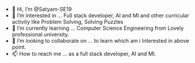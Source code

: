 - 👋 Hi, I’m @Satyam-SE19
- 👀 I’m interested in ... Full stack developer, AI and MI and other curricular activity like Problem Solving, Solving Puzzles
- 🌱 I’m currently learning ... Computer Science Engineering from Lovely professional university.
- 💞️ I’m looking to collaborate on ... to learn which am i Interested in above point.
- 📫 How to reach me ... as a full stack developer, AI and MI.
  

<!---
Satyam-SE19/Satyam-SE19 is a ✨ special ✨ repository because its `README.md` (this file) appears on your GitHub profile.
You can click the Preview link to take a look at your changes.
--->
